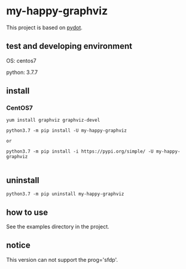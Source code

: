 # my-happy-graphviz

This project is based on [pydot](https://github.com/pydot/pydot).


## test and developing environment
OS: centos7

python:  3.7.7

## install

### CentOS7
```shell
yum install graphviz graphviz-devel
```


```shell
python3.7 -m pip install -U my-happy-graphviz

or

python3.7 -m pip install -i https://pypi.org/simple/ -U my-happy-graphviz


```

## uninstall
```shell
python3.7 -m pip uninstall my-happy-graphviz
```


## how to use
See the examples directory in the project.

## notice
This version can not support the prog='sfdp'.
